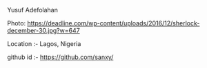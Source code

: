 Yusuf Adefolahan

Photo: https://deadline.com/wp-content/uploads/2016/12/sherlock-december-30.jpg?w=647

Location :- Lagos, Nigeria

github id :- https://github.com/sanxy/
